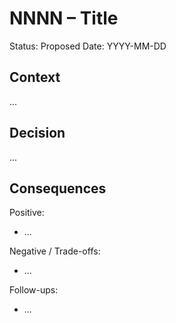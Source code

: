 # NNNN – Title
Status: Proposed
Date: YYYY-MM-DD

## Context
...

## Decision
...

## Consequences

Positive:
- ...

Negative / Trade-offs:
- ...

Follow-ups:
- ...
